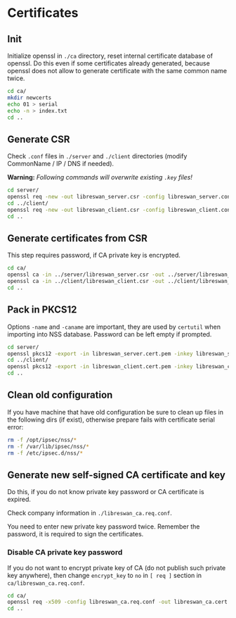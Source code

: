 # Certificates #

## Init ##

Initialize openssl in `./ca` directory, reset internal certificate database of openssl. Do this even if some certificates already generated, because openssl does not allow to generate certificate with the same common name twice.

```bash
cd ca/
mkdir newcerts
echo 01 > serial
echo -n > index.txt
cd ..
```

## Generate CSR ##

Check `.conf` files in `./server` and `./client` directories (modify CommonName / IP / DNS if needed).

**Warning:** *Following commands will overwrite existing `.key` files!*


```bash
cd server/
openssl req -new -out libreswan_server.csr -config libreswan_server.conf
cd ../client/
openssl req -new -out libreswan_client.csr -config libreswan_client.conf
cd ..
```

## Generate certificates from CSR ##

This step requires password, if CA private key is encrypted.

```bash
cd ca/
openssl ca -in ../server/libreswan_server.csr -out ../server/libreswan_server.cert.pem -config libreswan_ca.conf
openssl ca -in ../client/libreswan_client.csr -out ../client/libreswan_client.cert.pem -config libreswan_ca.conf
cd ..
```

## Pack in PKCS12 ##

Options `-name` and `-caname` are important, they are used by `certutil` when importing into NSS database. Password can be left empty if prompted.

```bash
cd server/
openssl pkcs12 -export -in libreswan_server.cert.pem -inkey libreswan_server.key.pem -certfile ../ca/libreswan_ca.cert.pem -out libreswan_server.p12 -name LibreswanServer -caname RedHat
cd ../client/
openssl pkcs12 -export -in libreswan_client.cert.pem -inkey libreswan_client.key.pem -certfile ../ca/libreswan_ca.cert.pem -out libreswan_client.p12 -name LibreswanClient -caname RedHat
cd ..
```

## Clean old configuration

If you have machine that have old configuration be sure to clean up files in the following dirs (if exist), otherwise prepare fails with certificate serial error:

```bash
rm -f /opt/ipsec/nss/*
rm -f /var/lib/ipsec/nss/*
rm -f /etc/ipsec.d/nss/*
```

## Generate new self-signed CA certificate and key

Do this, if you do not know private key password or CA certificate is expired.

Check company information in `./libreswan_ca.req.conf`.

You need to enter new private key password twice. Remember the password, it is required to sign the certificates.

### Disable CA private key password ###

If you do not want to encrypt private key of CA (do not publish such private key anywhere), then change `encrypt_key` to `no` in `[ req ]` section in `ca/libreswan_ca.req.conf`.

```bash
cd ca/
openssl req -x509 -config libreswan_ca.req.conf -out libreswan_ca.cert.pem -days 3650
cd ..
```
